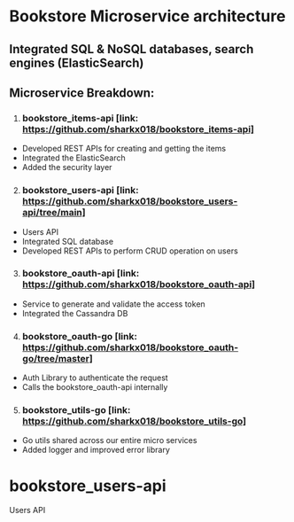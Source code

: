 # Bookstore Microservice architecture
## Integrated SQL & NoSQL databases, search engines (ElasticSearch)

## Microservice Breakdown:

1. ### bookstore_items-api [link: https://github.com/sharkx018/bookstore_items-api]
 * Developed REST APIs for creating and getting the items
 * Integrated the ElasticSearch 
 * Added the security layer

2. ### bookstore_users-api [link: https://github.com/sharkx018/bookstore_users-api/tree/main]
 * Users API
 * Integrated SQL database
 * Developed REST APIs to perform CRUD operation on users

3. ### bookstore_oauth-api [link: https://github.com/sharkx018/bookstore_oauth-api]
 * Service to generate and validate the access token
 * Integrated the Cassandra DB

4. ### bookstore_oauth-go [link: https://github.com/sharkx018/bookstore_oauth-go/tree/master]
 * Auth Library to authenticate the request
 * Calls the bookstore_oauth-api internally

5. ### bookstore_utils-go [link: https://github.com/sharkx018/bookstore_utils-go]
 * Go utils shared across our entire micro services
 * Added logger and improved error library

# bookstore_users-api
Users API
